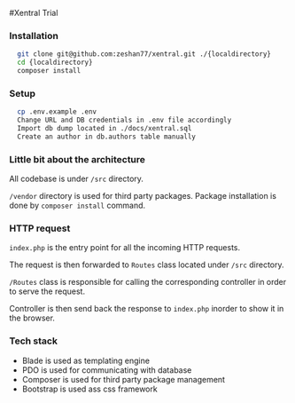 #Xentral Trial

### Installation
```bash
  git clone git@github.com:zeshan77/xentral.git ./{localdirectory}
  cd {localdirectory}
  composer install
```

### Setup
```bash
  cp .env.example .env
  Change URL and DB credentials in .env file accordingly
  Import db dump located in ./docs/xentral.sql
  Create an author in db.authors table manually
```
### Little bit about the architecture
All codebase is under `/src` directory.

`/vendor` directory is used for third party packages. Package installation is done by `composer install` command.

### HTTP request
`index.php` is the entry point for all the incoming HTTP requests.

The request is then forwarded to `Routes` class located under `/src` directory.

`/Routes` class is responsible for calling the corresponding controller in order to serve the request.

Controller is then send back the response to `index.php` inorder to show it in the browser.

### Tech stack
- Blade is used as templating engine
- PDO is used for communicating with database
- Composer is used for third party package management
- Bootstrap is used ass css framework
